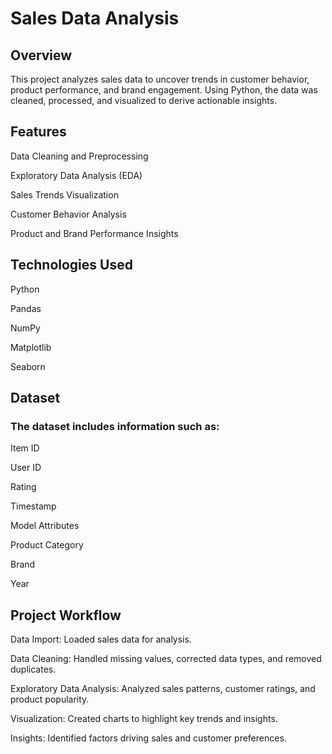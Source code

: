 # Sales Data Analysis

## Overview

This project analyzes sales data to uncover trends in customer behavior, product performance, and brand engagement. Using Python, the data was cleaned, processed, and visualized to derive actionable insights.

## Features

Data Cleaning and Preprocessing

Exploratory Data Analysis (EDA)

Sales Trends Visualization

Customer Behavior Analysis

Product and Brand Performance Insights

## Technologies Used

Python

Pandas

NumPy

Matplotlib

Seaborn

## Dataset

### The dataset includes information such as:

Item ID

User ID

Rating

Timestamp

Model Attributes

Product Category

Brand

Year

## Project Workflow

Data Import: Loaded sales data for analysis.

Data Cleaning: Handled missing values, corrected data types, and removed duplicates.

Exploratory Data Analysis: Analyzed sales patterns, customer ratings, and product popularity.

Visualization: Created charts to highlight key trends and insights.

Insights: Identified factors driving sales and customer preferences.
